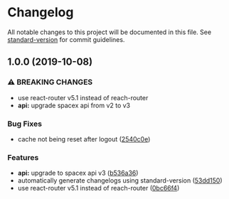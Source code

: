 # Changelog

All notable changes to this project will be documented in this file. See [standard-version](https://github.com/conventional-changelog/standard-version) for commit guidelines.

## 1.0.0 (2019-10-08)


### ⚠ BREAKING CHANGES

* use react-router v5.1 instead of reach-router
* **api:** upgrade spacex api from v2 to v3

### Bug Fixes

* cache not being reset after logout ([2540c0e](https://github.com/dpyzo0o/apollo-fullstack-tutorial/commit/2540c0e))


### Features

* **api:** upgrade to spacex api v3 ([b536a36](https://github.com/dpyzo0o/apollo-fullstack-tutorial/commit/b536a36))
* automatically generate changelogs using standard-version ([53dd150](https://github.com/dpyzo0o/apollo-fullstack-tutorial/commit/53dd150))
* use react-router v5.1 instead of reach-router ([0bc66f4](https://github.com/dpyzo0o/apollo-fullstack-tutorial/commit/0bc66f4))
